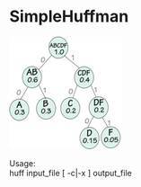 # SimpleHuffman

![Logo](huffman-coding-tree-small.png)

Usage:  
huff input_file [ -c|-x ] output_file
